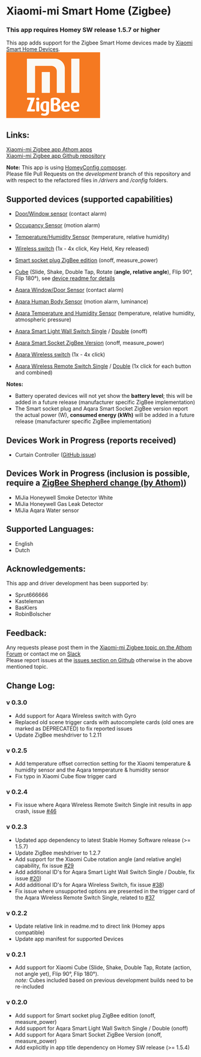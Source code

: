 # Xiaomi-mi Smart Home (Zigbee)

### This app requires Homey SW release 1.5.7 or higher

This app adds support for the Zigbee Smart Home devices made by [Xiaomi Smart Home Devices](https://xiaomi-mi.com/).  
<a href="https://github.com/TedTolboom/com.xiaomi-mi-zigbee">
  <img src="https://raw.githubusercontent.com/TedTolboom/com.xiaomi-mi-zigbee/master/assets/images/small.png">
</a>  

## Links:
[Xiaomi-mi Zigbee app Athom apps](https://apps.athom.com/app/com.xiaomi-mi-zigbee)                    
[Xiaomi-mi Zigbee app Github repository](https://github.com/TedTolboom/com.xiaomi-mi-zigbee)   

**Note:** This app is using [HomeyConfig composer](https://www.npmjs.com/package/node-homey-config-composer).   
Please file Pull Requests on the *development* branch of this repository and with respect to the refactored files in _/drivers_ and _/config_ folders.   

## Supported devices (supported capabilities)
* [Door/Window sensor](https://xiaomi-mi.com/sockets-and-sensors/xiaomi-mi-door-window-sensors/) (contact alarm)
* [Occupancy Sensor](https://xiaomi-mi.com/sockets-and-sensors/xiaomi-mi-occupancy-sensor/) (motion alarm)
* [Temperature/Humidity Sensor](https://xiaomi-mi.com/sockets-and-sensors/xiaomi-mi-temperature-humidity-sensor/) (temperature, relative humidity)
* [Wireless switch](https://xiaomi-mi.com/sockets-and-sensors/xiaomi-mi-wireless-switch/) (1x - 4x click, Key Held, Key released)  
* [Smart socket plug ZigBee edition](https://xiaomi-mi.com/sockets-and-sensors/xiaomi-mi-smart-socket-plug-2-zigbee-edition-white/) (onoff, measure_power)
* [Cube](https://xiaomi-mi.com/sockets-and-sensors/xiaomi-mi-smart-home-cube-white/) (Slide, Shake, Double Tap, Rotate (**angle, relative angle**), Flip 90°, Flip 180°), see [device readme for details](https://github.com/TedTolboom/com.xiaomi-mi-zigbee/blob/master/docs/README_cube.md)

* [Aqara Window/Door Sensor](https://xiaomi-mi.com/sockets-and-sensors/xiaomi-aqara-window-door-sensor/) (contact alarm)
* [Aqara Human Body Sensor](https://xiaomi-mi.com/sockets-and-sensors/aqara-human-body-sensor/) (motion alarm, luminance)
* [Aqara Temperature and Humidity Sensor](https://xiaomi-mi.com/sockets-and-sensors/aqara-human-body-sensor/) (temperature, relative humidity, atmospheric pressure)
* [Aqara Smart Light Wall Switch Single](https://xiaomi-mi.com/sockets-and-sensors/aqara-smart-light-wall-switch-zigbee-version-single-key/) / [Double](https://xiaomi-mi.com/sockets-and-sensors/aqara-smart-light-wall-switch-zigbee-version-double-key/) (onoff)
* [Aqara Smart Socket ZigBee Version](https://xiaomi-mi.com/sockets-and-sensors/aqara-smart-socket-zigbee-version/) (onoff, measure_power)
* [Aqara Wireless switch](https://xiaomi-mi.com/sockets-and-sensors/xiaomi-aqara-smart-wireless-switch/) (1x - 4x click)   
* [Aqara Wireless Remote Switch Single](https://xiaomi-mi.com/sockets-and-sensors/aqara-smart-light-wall-switch-single-key/) / [Double](https://xiaomi-mi.com/sockets-and-sensors/remote-switch-for-aqara-smart-light-wall-switch-double-key/) (1x click for each button and combined)     

**Notes:**
* Battery operated devices will not yet show the **battery level**; this will be added in a future release (manufacturer specific ZigBee implementation)    
* The Smart socket plug and Aqara Smart Socket ZigBee version report the actual power (W), **consumed energy (kWh)** will be added in a future release (manufacturer specific ZigBee implementation)    

## Devices Work in Progress (reports received)
* Curtain Controller ([GitHub issue](https://github.com/TedTolboom/com.xiaomi-mi-zigbee/issues/30))

## Devices Work in Progress (inclusion is possible, require a [ZigBee Shepherd change (by Athom)](https://github.com/athombv/homey/issues/2005))
* MiJia Honeywell Smoke Detector White
* MiJia Honeywell Gas Leak Detector
* MiJia Aqara Water sensor

## Supported Languages:
* English
* Dutch

## Acknowledgements:
This app and driver development has been supported by:  
* Sprut666666   
* Kasteleman   
* BasKiers
* RobinBolscher

## Feedback:
Any requests please post them in the [Xiaomi-mi Zigbee topic on the Athom Forum](https://forum.athom.com/discussion/4120/) or contact me on [Slack](https://athomcommunity.slack.com/team/tedtolboom)    
Please report issues at the [issues section on Github](https://github.com/TedTolboom/com.xiaomi-mi-zigbee/issues) otherwise in the above mentioned topic.     

## Change Log:
### v 0.3.0
* Add support for Aqara Wireless switch with Gyro   
* Replaced old scene trigger cards with autocomplete cards (old ones are marked as DEPRECATED) to fix reported issues   
* Update ZigBee meshdriver to 1.2.11   

### v 0.2.5
* Add temperature offset correction setting for the Xiaomi temperature & humidity sensor and the Aqara temperature & humidity sensor   
* Fix typo in Xiaomi Cube flow trigger card

### v 0.2.4
* Fix issue where Aqara Wireless Remote Switch Single init results in app crash, issue [#46](https://github.com/TedTolboom/com.xiaomi-mi-zigbee/issues/46)   

### v 0.2.3
* Updated app dependency to latest Stable Homey Software release (>= 1.5.7)
* Update ZigBee meshdriver to 1.2.7   
* Add support for the Xiaomi Cube rotation angle (and relative angle) capability, fix issue [#29](https://github.com/TedTolboom/com.xiaomi-mi-zigbee/issues/29)
* Add additional ID's for Aqara Smart Light Wall Switch Single / Double, fix issue [#20](https://github.com/TedTolboom/com.xiaomi-mi-zigbee/issues/20))
* Add additional ID's for Aqara Wireless Switch, fix issue [#38](https://github.com/TedTolboom/com.xiaomi-mi-zigbee/issues/38))   
* Fix issue where unsupported options are presented in the trigger card of the Aqara Wireless Remote Switch Single, related to [#37](https://github.com/TedTolboom/com.xiaomi-mi-zigbee/issues/37)

### v 0.2.2
* Update relative link in readme.md to direct link (Homey apps compatible)   
* Update app manifest for supported Devices   

### v 0.2.1
* Add support for Xiaomi Cube (Slide, Shake, Double Tap, Rotate (action, not angle yet), Flip 90°, Flip 180°).   
*note:* Cubes included based on previous development builds need to be re-included   

### v 0.2.0
* Add support for Smart socket plug ZigBee edition (onoff, measure_power)   
* Add support for Aqara Smart Light Wall Switch Single / Double (onoff)   
* Add support for Aqara Smart Socket ZigBee Version (onoff, measure_power)   
* Add explicitly in app title dependency on Homey SW release (>= 1.5.4)   
